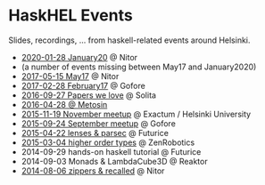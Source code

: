 # HaskHEL Events

Slides, recordings, ... from haskell-related events around Helsinki.

- [2020-01-28 January20](./2020-01-28-nitor) @ Nitor
- (a number of events missing between May17 and January2020)
- [2017-05-15 May17](./2017-05-15-nitor) @ Nitor
- [2017-02-28 February17](./2017-02-28-gofore) @ Gofore
- [2016-09-27 Papers we love](./2016-09-27-papers-we-love) @ Solita
- [2016-04-28 @ Metosin](./2016-04-28-metosin)
- [2015-11-19 November meetup](./2015-11-19-november-meetup) @ Exactum / Helsinki University
- [2015-09-24 September meetup](./2015-09-24-september-meetup) @ Gofore
- [2015-04-22 lenses &amp; parsec](./2015-04-22-lenses-parsec) @ Futurice
- [2015-03-04 higher order types](./2015-03-04-higher-order-types) @ ZenRobotics
- 2014-09-29 hands-on haskell tutorial @ Futurice
- 2014-09-03 Monads &amp; LambdaCube3D @ Reaktor
- [2014-08-06 zippers &amp; recalled](./2014-08-06-zippers-recalled) @ Nitor
